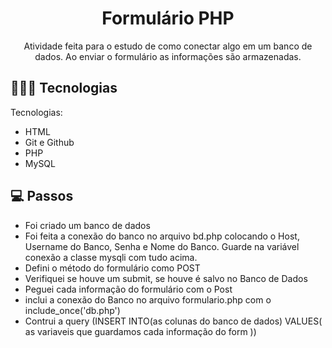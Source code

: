 <h1 align="center"> Formulário PHP </h1>

<p align="center">
Atividade feita para o estudo de como conectar algo em um banco de dados. Ao enviar o formulário as informações são armazenadas.<br/>
</p>

## 👩🏽‍💻 Tecnologias

Tecnologias:

- HTML
- Git e Github
- PHP
- MySQL

## 💻 Passos

- Foi criado um banco de dados
- Foi feita a conexão do banco no arquivo bd.php colocando o Host, Username do Banco, Senha e Nome do Banco. Guarde na variável conexão a classe mysqli com tudo acima.
- Defini o método do formulário como POST
- Verifiquei se houve um submit, se houve é salvo no Banco de Dados
- Peguei cada informação do formulário com o Post
- inclui a conexão do Banco no arquivo formulario.php com o include_once('db.php')
- Contrui a query (INSERT INTO(as colunas do banco de dados) VALUES( as variaveis que guardamos cada informação do form ))

